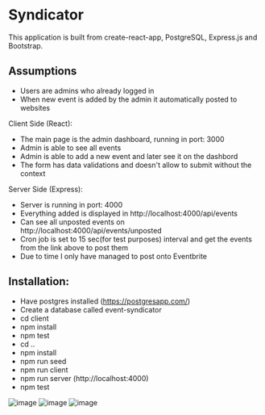 # Syndicator

This application is built from create-react-app, PostgreSQL, Express.js and Bootstrap.

## Assumptions
- Users are admins who already logged in
- When new event is added by the admin it automatically posted to websites

Client Side (React):
- The main page is the admin dashboard, running in port: 3000
- Admin is able to see all events 
- Admin is able to add a new event and later see it on the dashbord
- The form has data validations and doesn't allow to submit without the context

Server Side (Express):
- Server is running in port: 4000
- Everything added is displayed in http://localhost:4000/api/events
- Can see all unposted events on http://localhost:4000/api/events/unposted
- Cron job is set to 15 sec(for test purposes) interval and get the events from the link above to post them
- Due to time I only have managed to post onto Eventbrite

## Installation:
- Have postgres installed (https://postgresapp.com/)
- Create a database called event-syndicator
- cd client
- npm install
- npm test
- cd ..
- npm install
- npm run seed
- npm run client
- npm run server (http://localhost:4000)
- npm test

![image](https://user-images.githubusercontent.com/26104823/47293572-7ce78500-d5d8-11e8-8929-2ea00389f72d.png)
![image](https://user-images.githubusercontent.com/26104823/47293596-88d34700-d5d8-11e8-8eb4-b5b82c8faf61.png)
![image](https://user-images.githubusercontent.com/26104823/47293599-8b35a100-d5d8-11e8-8da6-af7b1af5d842.png)
